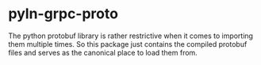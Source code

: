# pyln-grpc-proto

The python protobuf library is rather restrictive when it comes to
importing them multiple times. So this package just contains the
compiled protobuf files and serves as the canonical place to load them
from.
